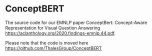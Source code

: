 # ConceptBERT

The source code for our EMNLP paper ConceptBert: Concept-Aware Representation for Visual Question Answering https://aclanthology.org/2020.findings-emnlp.44.pdf.

Please note that the code is moved here  https://github.com/ThalesGroup/ConceptBERT
